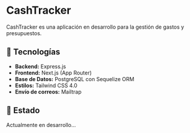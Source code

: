 # CashTracker

CashTracker es una aplicación en desarrollo para la gestión de gastos y presupuestos.

## 🚀 Tecnologías

- **Backend:** Express.js
- **Frontend:** Next.js (App Router)
- **Base de Datos:** PostgreSQL con Sequelize ORM
- **Estilos:** Tailwind CSS 4.0
- **Envío de correos:** Mailtrap

## 📌 Estado

Actualmente en desarrollo...
